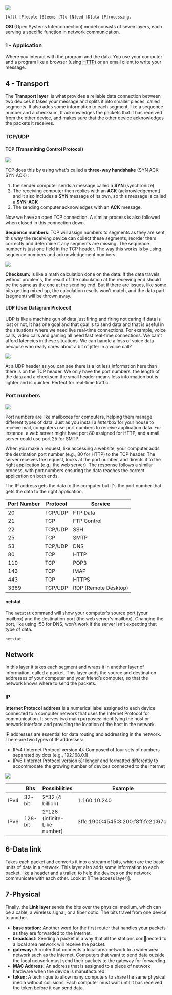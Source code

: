 ![](https://dl.dropbox.com/scl/fi/knd37i3rq2u7ky7k802om/Screenshot_12.png?rlkey=jygnky3o8nb5ubc8dftcy5mcq&row=2)

	[A]ll [P]eople [S]eems [T]o [N]eed [D]ata [P]rocessing.

**OSI** (Open Systems Interconnection) model consists of seven layers, each serving a specific function in network communication.
### 1 - Application

Where you interact with the program and the data. You use your computer and a program like a browser (using [HTTP](obsidian://open?vault=Notes&file=Networking%2FNetwork%20devops)) or an email client to write your message.

## 4 - Transport

The **Transport layer**  is what provides a reliable data connection between two devices it takes your message and splits it into smaller pieces, called segments. It also adds some information to each segment, like a sequence number and a checksum, It acknowledges the packets that it has received from the other device, and makes sure that the other device acknowledges the packets it receives.

### TCP/UDP
#### TCP (Transmitting Control Protocol)

![](https://www.cloudflare.com/img/learning/cdn/tls-ssl/tcp-handshake-diagram.png)

TCP does this by using what's called a **three-way handshake** (SYN ACK-SYN ACK) :

1. the sender computer sends a message called a **SYN** (synchronize)
2. The receiving computer then replies with an **ACK** (acknowledgement) and it also includes a **SYN** message of its own, so this message is called a **SYN-ACK** 
3. The sending computer acknowledges with an **ACK** message.

Now we have an open TCP connection. A similar process is also followed when closed in this connection down.

**Sequence numbers**: TCP will assign numbers to segments as they are sent, this way the receiving device can collect these segments, reorder them correctly and determine if any segments are missing. The sequence number is just one field in the TCP header. The way this works is by using sequence numbers and acknowledgement numbers. 

![](https://media.tenor.com/ZyWq25EtZxYAAAAC/the-office-dwight-schrute.gif)

  
**Checksum:** is like a math calculation done on the data. If the data travels without problems, the result of the calculation at the receiving end should be the same as the one at the sending end. But if there are issues, like some bits getting mixed up, the calculation results won't match, and the data part (segment) will be thrown away.
#### UDP (User Datagram Protocol)

UDP is like a machine gun of data just firing and firing not caring if data is lost or not, It has one goal and that goal is to send data and that is useful in the situations where we need live real-time connections. For example, voice calls, video calls and gaming all need fast real-time connections. We can't afford latencies in these situations. We can handle a loss of voice data because who really cares about a bit of jitter in a voice call? 

![](https://skminhaj.files.wordpress.com/2016/02/92926-tcp_udp_headers.jpg)

At a UDP header as you can see there is a lot less information here than there is on the TCP header. We only have the port numbers, the length of the data and a checksum the small header means less information but is lighter and is quicker. Perfect for real-time traffic.

### Port numbers

![](https://media.tenor.com/BbrOTVqxTZsAAAAC/cats-animals.giff)

Port numbers are like mailboxes for computers, helping them manage different types of data. Just as you install a *letterbox* for your house to receive mail, computers use port numbers to receive application data. For instance, a web server might have port 80 assigned for HTTP, and a mail server could use port 25 for SMTP.

When you make a request, like accessing a website, your computer adds the destination port number (e.g., 80 for HTTP) to the TCP header. The server receives the request, looks at the port number, and directs it to the right application (e.g., the web server). The response follows a similar process, with port numbers ensuring the data reaches the correct application on both ends.

The IP address gets the data to the computer but it's the port number that gets the data to the right application.

| Port Number | Protocol   | Service       |
|-------------|------------|---------------|
| 20          | TCP/UDP    | FTP Data      |
| 21          | TCP        | FTP Control   |
| 22          | TCP/UDP    | SSH           |
| 25          | TCP        | SMTP          |
| 53          | TCP/UDP    | DNS           |
| 80          | TCP        | HTTP          |
| 110         | TCP        | POP3          |
| 143         | TCP        | IMAP          |
| 443         | TCP        | HTTPS         |
| 3389        | TCP/UDP    | RDP (Remote Desktop) |

#### netstat

The `netstat` command will show your computer's source port (your mailbox) and the destination port (the web server's mailbox). Changing the port, like using :53 for DNS, won't work if the server isn't expecting that type of data.

```shell
netstat
```
## Network

In this layer it takes each segment and wraps it in another layer of information, called a packet. This layer adds the source and destination addresses of your computer and your friend’s computer, so that the network knows where to send the packets.

### IP
**Internet Protocol address** is a numerical label assigned to each device connected to a computer network that uses the Internet Protocol for communication. It serves two main purposes: identifying the host or network interface and providing the location of the host in the network.

IP addresses are essential for data routing and addressing in the network. There are two types of IP addresses: 
- IPv4 (Internet Protocol version 4): Composed of four sets of numbers separated by dots (e.g., 192.168.0.1)
- IPv6 (Internet Protocol version 6): longer and formatted differently to accommodate the growing number of devices connected to the internet

![](https://www.webopedia.com/wp-content/uploads/2020/10/what-is-the-difference-between-ipv6-and-ipv4_5f85a8b80d255-2.jpeg)

| | Bits | Possibilities | Example |
|--| -- | -- | -- |
|IPv4| 32-bit | 2^32 (4 billion)| 1.160.10.240 |
|IPv6| 128-bit | 2^128 (infinite-Like number) | 3ffe:1900:4545:3:200:f8ff:fe21:67cf| 

## 6-Data link

Takes each packet and converts it into a stream of bits, which are the basic units of data in a network. This layer also adds some information to each packet, like a header and a trailer, to help the devices on the network communicate with each other.
Look at [[The access layer]]. 

## 7-Physical

Finally, the **Link layer** sends the bits over the physical medium, which can be a cable, a wireless signal, or a fiber optic. The bits travel from one device to another.

- **base station:** Another word for the first router that handles your packets as they are forwarded to the Internet. 
- **broadcast:** Sending a packet in a way that all the stations connected to a local area network will receive the packet. 
- **gateway:** A router that connects a local area network to a wider area network such as the Internet. Computers that want to send data outside the local network must send their packets to the gateway for forwarding. 
- **MAC Address:** An address that is assigned to a piece of network hardware when the device is manufactured. 
- **token:** A technique to allow many computers to share the same physical media without collisions. Each computer must wait until it has received the token before it can send data.